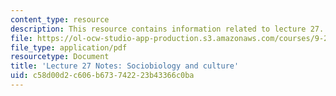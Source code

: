 ```yaml
---
content_type: resource
description: This resource contains information related to lecture 27.
file: https://ol-ocw-studio-app-production.s3.amazonaws.com/courses/9-20-animal-behavior-fall-2013/c58d00d2c606b673742223b43366c0ba_MIT9_20F13_Lec27.pdf
file_type: application/pdf
resourcetype: Document
title: 'Lecture 27 Notes: Sociobiology and culture'
uid: c58d00d2-c606-b673-7422-23b43366c0ba
---
```

